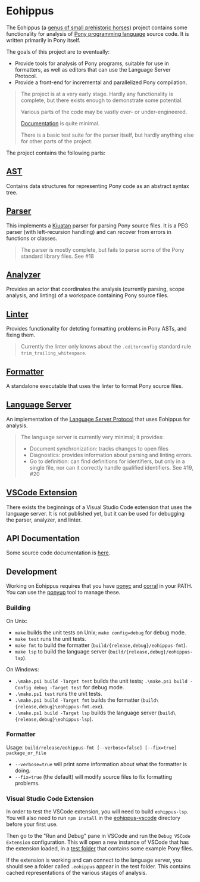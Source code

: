 # Eohippus

The Eohippus (a [genus of small prehistoric horses](https://en.wikipedia.org/wiki/Eohippus))
project contains some functionality for analysis of
[Pony programming language](https://ponylang.io) source code.  It is written
primarily in Pony itself.

The goals of this project are to eventually:

- Provide tools for analysis of Pony programs, suitable for use in formatters,
  as well as editors that can use the Language Server Protocol.
- Provide a front-end for incremental and parallelized Pony compilation.

> The project is at a very early stage.  Hardly any functionality is complete,
> but there exists enough to demonstrate some potential.
>
> Various parts of the code may be vastly over- or under-engineered.
>
> [Documentation](http://chalcolith.github.io/eohippus/eohippus--index/) is quite minimal.
>
> There is a basic test suite for the parser itself, but hardly anything else
> for other parts of the project.

The project contains the following parts:

## [AST](https://github.com/chalcolith/eohippus/tree/main/eohippus/ast)

Contains data structures for representing Pony code as an abstract syntax tree.

## [Parser](https://github.com/chalcolith/eohippus/tree/main/eohippus/parser)

This implements a [Kiuatan](https://github.com/chalcolith/kiuatan) parser for
parsing Pony source files.  It is a PEG parser (with left-recursion handling)
and can recover from errors in functions or classes.

> The parser is mostly complete, but fails to parse some of the Pony standard
> library files.  See #18

## [Analyzer](https://github.com/chalcolith/eohippus/tree/main/eohippus/analyzer)

Provides an actor that coordinates the analysis (currently parsing, scope
analysis, and linting) of a workspace containing Pony source files.

## [Linter](https://github.com/chalcolith/eohippus/tree/main/eohippus/linter)

Provides functionality for detcting formatting problems in Pony ASTs, and
fixing them.

> Currently the linter only knows about the `.editorconfig` standard rule
> `trim_trailing_whitespace`.

## [Formatter](https://github.com/chalcolith/eohippus/tree/main/eohippus-fmt)

A standalone executable that uses the linter to format Pony source files.

## [Language Server](https://github.com/chalcolith/eohippus/tree/main/eohippus/server)

An implementation of the [Language Server Protocol](https://microsoft.github.io/language-server-protocol/)
that uses Eohippus for analysis.

> The language server is currently very minimal; it provides:
>
> - Document synchronization: tracks changes to open files
> - Diagnostics: provides information about parsing and linting errors.
> - Go to definition: can find definitions for identifiers, but only in a single file, nor can it correctly handle qualified identifiers. See #19, #20

## [VSCode Extension](https://github.com/chalcolith/eohippus/tree/main/eohippus-vscode)

There exists the beginnings of a Visual Studio Code extension that uses the
language server.  It is not published yet, but it can be used for debugging the
parser, analyzer, and linter.

## API Documentation

Some source code documentation is [here](http://chalcolith.github.io/eohippus/eohippus--index/).

## Development

Working on Eohippus requires that you have [ponyc](https://github.com/ponylang/ponyc)
and [corral](https://github.com/ponylang/corral) in your PATH.  You can use the
[ponyup](https://github.com/ponylang/ponyup) tool to manage these.

### Building

On Unix:

- `make` builds the unit tests on Unix; `make config=debug` for debug mode.
- `make test` runs the unit tests.
- `make fmt` to build the formatter (`build/{release,debug}/eohippus-fmt`).
- `make lsp` to build the language server (`build/{release,debug}/eohippus-lsp`).

On Windows:

- `.\make.ps1 build -Target test` builds the unit tests; `.\make.ps1 build -Config debug -Target test` for debug mode.
- `.\make.ps1 test` runs the unit tests.
- `.\make.ps1 build -Target fmt` builds the formatter (`build\{release,debug}\eohippus-fmt.exe`).
- `.\make.ps1 build -Target lsp` builds the language server (`build\{release,debug}\eohippus-lsp`).

### Formatter

Usage: `build/release/eohippus-fmt [--verbose=false] [--fix=true] package_or_file`

- `--verbose=true` will print some information about what the formatter is doing.
- `--fix=true` (the default) will modify source files to fix formatting problems.

### Visual Studio Code Extension

In order to test the VSCode extension, you will need to build `eohippus-lsp`.
You will also need to run `npm install` in the [eohippus-vscode](https://github.com/chalcolith/eohippus/tree/main/eohippus-vscode) directory before your first use.

Then go to the "Run and Debug" pane in VSCode and run the `Debug VSCode Extension`
configuration.  This will open a new instance of VSCode that has the extension loaded, in a [test folder](https://github.com/chalcolith/eohippus/tree/main/eohippus-vscode/test_folder) that contains some example Pony files.

If the extension is working and can connect to the language server, you should
see a folder called `.eohippus` appear in the test folder.  This contains cached
representations of the various stages of analysis.
